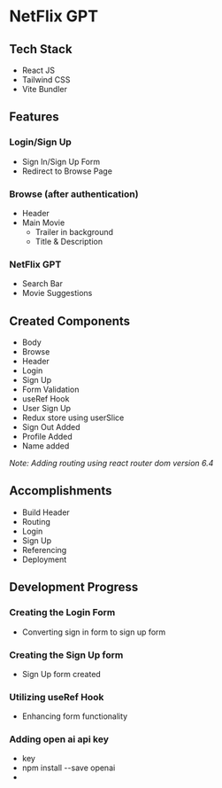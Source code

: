 # NetFlix GPT

## Tech Stack
- React JS
- Tailwind CSS
- Vite Bundler

## Features 
### Login/Sign Up
- Sign In/Sign Up Form
- Redirect to Browse Page
### Browse (after authentication)
- Header
- Main Movie 
    - Trailer in background
    - Title & Description
### NetFlix GPT
- Search Bar
- Movie Suggestions

## Created Components
- Body
- Browse
- Header 
- Login
- Sign Up 
- Form Validation
- useRef Hook
- User Sign Up
- Redux store using userSlice
- Sign Out Added
- Profile Added
- Name added

_Note: Adding routing using react router dom version 6.4_

## Accomplishments
- Build Header
- Routing
- Login
- Sign Up
- Referencing
- Deployment

## Development Progress
### Creating the Login Form
- Converting sign in form to sign up form
### Creating the Sign Up form
- Sign Up form created 
### Utilizing useRef Hook
- Enhancing form functionality

### Adding open ai api key

- key 
- npm install --save openai
- 